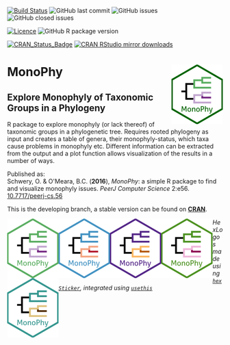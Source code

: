 <!-- badges: start -->
[![Build Status](https://travis-ci.org/oschwery/MonoPhy.svg?branch=master)](https://travis-ci.org/oschwery/MonoPhy)
![GitHub last commit](https://img.shields.io/github/last-commit/oschwery/MonoPhy)
![GitHub issues](https://img.shields.io/github/issues-raw/oschwery/MonoPhy?color=red)
![GitHub closed issues](https://img.shields.io/github/issues-closed-raw/oschwery/MonoPhy?color=green)

[![Licence](https://img.shields.io/badge/licence-GPL--3-blueviolet.svg)](https://www.gnu.org/licenses/gpl-3.0.en.html)
![GitHub R package version](https://img.shields.io/github/r-package/v/oschwery/MonoPhy?label=R%20package%20version)

[![CRAN_Status_Badge](http://www.r-pkg.org/badges/version/MonoPhy)](https://cran.r-project.org/package=MonoPhy)
[![CRAN RStudio mirror downloads](http://cranlogs.r-pkg.org/badges/MonoPhy)](http://www.r-pkg.org/pkg/MonoPhy)
<!-- badges: end -->

# MonoPhy <img src="man/figures/logo.png" align="right" height="139" />
## Explore Monophyly of Taxonomic Groups in a Phylogeny
R package to explore monophyly (or lack thereof) of taxonomic groups in a phylogenetic tree. Requires rooted phylogeny as input and creates a table of genera, their monophyly-status, which taxa cause problems in monophyly etc. Different information can be extracted from the output and a plot function allows visualization of the results in a number of ways.

Published as:  
Schwery, O. & O'Meara, B.C. (**2016**), _MonoPhy_: a simple R package to find and visualize monophyly issues. _PeerJ Computer Science_ 2:e56. [10.7717/peerj-cs.56](https://doi.org/10.7717/peerj-cs.56)


This is the developing branch, a stable version can be found on [**CRAN**](https://cran.r-project.org/web/packages/MonoPhy/index.html).


<img src="man/figures/logo1.png" align="left" height="139" /> <img src="man/figures/logo2.png" align="left" height="139" /> <img src="man/figures/logo3.png" align="left" height="139" /> <img src="man/figures/logo4.png" align="left" height="139" /> <img src="man/figures/logo5.png" align="left" height="139" /> 



_HexLogos made using [`hexSticker`](https://github.com/GuangchuangYu/hexSticker), integrated using [`usethis`](https://usethis.r-lib.org/reference/use_logo.html)_
